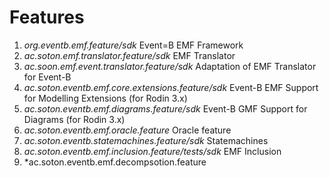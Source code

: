 # Features #
1. *org.eventb.emf.feature/sdk*  Event=B EMF Framework
2. *ac.soton.emf.translator.feature/sdk* EMF Translator
3. *ac.soon.emf.event.translator.feature/sdk* Adaptation of EMF Translator for Event-B
4. *ac.soton.eventb.emf.core.extensions.feature/sdk* Event-B EMF Support for Modelling Extensions (for Rodin 3.x)
5. *ac.soton.eventb.emf.diagrams.feature/sdk* Event-B GMF Support for Diagrams (for Rodin 3.x)
6. *ac.soton.eventb.emf.oracle.feature* Oracle feature
7. *ac.soton.eventb.statemachines.feature/sdk* Statemachines
8. *ac.soton.eventb.emf.inclusion.feature/tests/sdk* EMF Inclusion
9. *ac.soton.eventb.emf.decompsotion.feature
